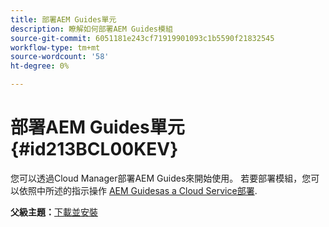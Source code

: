```yaml
---
title: 部署AEM Guides單元
description: 瞭解如何部署AEM Guides模組
source-git-commit: 6051181e243cf71919901093c1b5590f21832545
workflow-type: tm+mt
source-wordcount: '58'
ht-degree: 0%

---
```



# 部署AEM Guides單元 {#id213BCL00KEV}

您可以透過Cloud Manager部署AEM Guides來開始使用。 若要部署模組，您可以依照中所述的指示操作 [AEM Guidesas a Cloud Service部署](https://experienceleague.adobe.com/docs/experience-manager-xml-documentation-learn/tutorials/release-info/release-notes/cloud-release-notes/deploy-xml-on-aemaacs.html).

**父級主題：**[&#x200B;下載並安裝](download-install.md)

